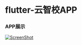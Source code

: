 # flutter-云智校APP
### APP展示
[![ScreenShot](https://www.finerit.com/media/1.png)](https://www.finerit.com/media/advertise.mp4)


